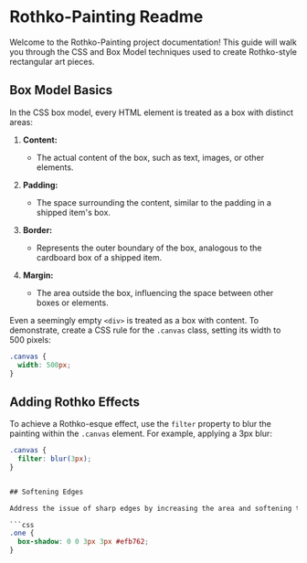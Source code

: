 # Rothko-Painting Readme

Welcome to the Rothko-Painting project documentation! This guide will walk you through the CSS and Box Model techniques used to create Rothko-style rectangular art pieces.

## Box Model Basics

In the CSS box model, every HTML element is treated as a box with distinct areas:

1. **Content:**
   - The actual content of the box, such as text, images, or other elements.

2. **Padding:**
   - The space surrounding the content, similar to the padding in a shipped item's box.

3. **Border:**
   - Represents the outer boundary of the box, analogous to the cardboard box of a shipped item.

4. **Margin:**
   - The area outside the box, influencing the space between other boxes or elements.

Even a seemingly empty `<div>` is treated as a box with content. To demonstrate, create a CSS rule for the `.canvas` class, setting its width to 500 pixels:

```css
.canvas {
  width: 500px;
}
```

## Adding Rothko Effects

To achieve a Rothko-esque effect, use the `filter` property to blur the painting within the `.canvas` element. For example, applying a 3px blur:

```css
.canvas {
  filter: blur(3px);
}


## Softening Edges

Address the issue of sharp edges by increasing the area and softening the edges of the .one element. Set its box-shadow to 0 0 3px 3px #efb762:

```css
.one {
  box-shadow: 0 0 3px 3px #efb762;
}
